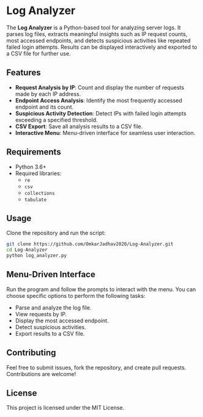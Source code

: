 # Log Analyzer

The **Log Analyzer** is a Python-based tool for analyzing server logs. It parses log files, extracts meaningful insights such as IP request counts, most accessed endpoints, and detects suspicious activities like repeated failed login attempts. Results can be displayed interactively and exported to a CSV file for further use.

## Features

- **Request Analysis by IP**: Count and display the number of requests made by each IP address.
- **Endpoint Access Analysis**: Identify the most frequently accessed endpoint and its count.
- **Suspicious Activity Detection**: Detect IPs with failed login attempts exceeding a specified threshold.
- **CSV Export**: Save all analysis results to a CSV file.
- **Interactive Menu**: Menu-driven interface for seamless user interaction.

## Requirements

- Python 3.6+
- Required libraries:
  - `re`
  - `csv`
  - `collections`
  - `tabulate`

## Usage

Clone the repository and run the script:

```bash
git clone https://github.com/OmkarJadhav2020/Log-Analyzer.git
cd Log-Analyzer
python log_analyzer.py
```

## Menu-Driven Interface
Run the program and follow the prompts to interact with the menu. You can choose specific options to perform the following tasks:

- Parse and analyze the log file.
- View requests by IP.
- Display the most accessed endpoint.
- Detect suspicious activities.
- Export results to a CSV file.

## Contributing
Feel free to submit issues, fork the repository, and create pull requests. Contributions are welcome!

## License
This project is licensed under the MIT License.

